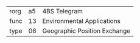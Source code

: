 
|    |   |   |
| -- | - | - |
| rorg | a5 | 4BS Telegram |
| func | 13 | Environmental Applications |
| type | 06 | Geographic Position Exchange |
